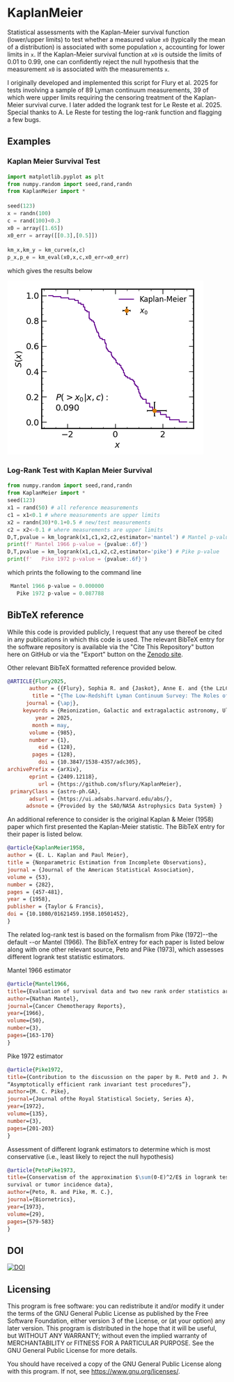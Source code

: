 # KaplanMeier

Statistical assessments with the Kaplan-Meier survival function (lower/upper 
limits) to test whether a measured value `x0` (typically the mean of a 
distribution) is associated with some population `x`, accounting for lower 
limits in `x`. If the Kaplan-Meier survival function at `x0` is outside the 
limits of 0.01 to 0.99, one can confidently reject the null hypothesis that 
the measurement `x0` is associated with the measurements `x`.

I originally developed and implemented this script for Flury et al. 2025
for tests involving a sample of 89 Lyman continuum measurements,
39 of which were upper limits requiring the censoring treatment of
the Kaplan-Meier survival curve. I later added the logrank test for 
Le Reste et al. 2025. Special thanks to A. Le Reste for testing the log-rank
function and flagging a few bugs.

## Examples

### Kaplan Meier Survival Test

``` python
import matplotlib.pyplot as plt
from numpy.random import seed,rand,randn
from KaplanMeier import *

seed(123)
x = randn(100)
c = rand(100)<0.3
x0 = array([1.65])
x0_err = array([[0.3],[0.5]])

km_x,km_y = km_curve(x,c)
p_x,p_e = km_eval(x0,x,c,x0_err=x0_err)
```
which gives the results below

![image of Kaplan-Meier curve with test measurement](km_examp.png "example Kaplan-Meier test")

### Log-Rank Test with Kaplan Meier Survival

``` python
from numpy.random import seed,rand,randn
from KaplanMeier import *
seed(123)
x1 = rand(50) # all reference measurements
c1 = x1<0.1 # where measurements are upper limits
x2 = randn(30)*0.1+0.5 # new/test measurements
c2 = x2<-0.1 # where measurements are upper limits
D,T,pvalue = km_logrank(x1,c1,x2,c2,estimator='mantel') # Mantel p-value
print(f' Mantel 1966 p-value = {pvalue:.6f}')
D,T,pvalue = km_logrank(x1,c1,x2,c2,estimator='pike') # Pike p-value
print(f'   Pike 1972 p-value = {pvalue:.6f}')
```
which prints the following to the command line
``` python
 Mantel 1966 p-value = 0.000000
   Pike 1972 p-value = 0.087788
```

## BibTeX reference

While this code is provided publicly, I request that any use 
thereof be cited in any publications in which this code is used.
The relevant BibTeX entry for the software repository is 
available via the "Cite This Repository" button here on GitHub
or via the "Export" button on the
[Zenodo site](https://doi.org/10.5281/zenodo.17106827).

Other relevant BibTeX formatted reference provided below.

``` bibtex
@ARTICLE{Flury2025,
       author = {{Flury}, Sophia R. and {Jaskot}, Anne E. and {the LzLCS Collaboration}},
        title = "{The Low-Redshift Lyman Continuum Survey: The Roles of Stellar Feedback and ISM Geometry in LyC Escape}",
      journal = {\apj},
     keywords = {Reionization, Galactic and extragalactic astronomy, Ultraviolet astronomy, Hubble Space Telescope, 1383, 563, 1736, 761, Astrophysics - Astrophysics of Galaxies, Astrophysics - Cosmology and Nongalactic Astrophysics},
         year = 2025,
        month = may,
       volume = {985},
       number = {1},
          eid = {128},
        pages = {128},
          doi = {10.3847/1538-4357/adc305},
archivePrefix = {arXiv},
       eprint = {2409.12118},
          url = {https://github.com/sflury/KaplanMeier},
 primaryClass = {astro-ph.GA},
       adsurl = {https://ui.adsabs.harvard.edu/abs/},
      adsnote = {Provided by the SAO/NASA Astrophysics Data System} }
```

An additional reference to consider is the original Kaplan & Meier (1958) paper 
which first presented the Kaplan-Meier statistic. The BibTeX entry for their
paper is listed below.

``` bibtex
@article{KaplanMeier1958,
author = {E. L. Kaplan and Paul Meier},
title = {Nonparametric Estimation from Incomplete Observations},
journal = {Journal of the American Statistical Association},
volume = {53},
number = {282},
pages = {457-481},
year = {1958},
publisher = {Taylor & Francis},
doi = {10.1080/01621459.1958.10501452},
}
```

The related log-rank test is based on the formalism from Pike (1972)--the default
--or Mantel (1966). The BibTeX entrey for each paper is listed below along with 
one other relevant source, Peto and Pike (1973), which assesses different logrank
test statistic estimators.

Mantel 1966 estimator
``` bibtex
@article{Mantel1966,
title={Evaluation of survival data and two new rank order statistics arising in its consideration},
author={Nathan Mantel},
journal={Cancer Chemotherapy Reports},
year={1966},
volume={50},
number={3},
pages={163-170}
}
```

Pike 1972 estimator
``` bibtex
@article{Pike1972,
title={Contribution to the discussion on the paper by R. Pet0 and J. Peto,
“Asymptotically efficient rank invariant test procedures”},
author={M. C. Pike},
journal={Journal ofthe Royal Statistical Society, Series A},
year={1972},
volume={135},
number={3},
pages={201-203}
}
```

Assessment of different logrank estimators to determine which is most
conservative (i.e., least likely to reject the null hypothesis)
``` bibtex
@article{PetoPike1973,
title={Conservatism of the approximation $\sum(0-E)^2/E$ in logrank test for
survival or tumor incidence data},
author={Peto, R. and Pike, M. C.},
journal={Biornetrics},
year={1973},
volume={29},
pages={579-583}
}
```

## DOI

[![DOI](https://zenodo.org/badge/DOI/10.5281/zenodo.11406486.svg)](https://doi.org/10.5281/zenodo.11406486)

## Licensing
This program is free software: you can redistribute it and/or modify it under the terms of the GNU General Public License as published by the Free Software Foundation, either version 3 of the License, or (at your option) any later version. This program is distributed in the hope that it will be useful, but WITHOUT ANY WARRANTY; without even the implied warranty of MERCHANTABILITY or FITNESS FOR A PARTICULAR PURPOSE. See the GNU General Public License for more details.

You should have received a copy of the GNU General Public License along with this program. If not, see <https://www.gnu.org/licenses/>.
